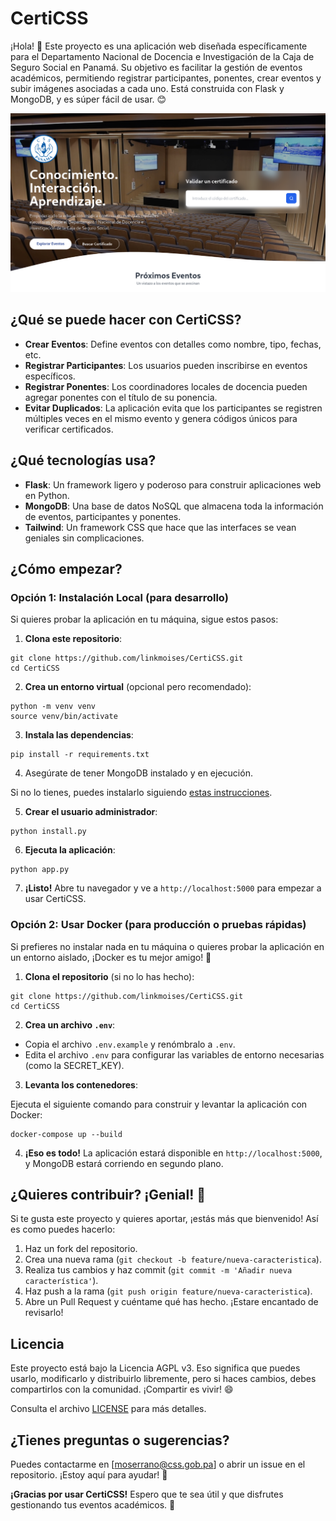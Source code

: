 # CertiCSS

¡Hola! 👋 Este proyecto es una aplicación web diseñada específicamente para el Departamento Nacional de Docencia e Investigación de la Caja de Seguro Social en Panamá. Su objetivo es facilitar la gestión de eventos académicos, permitiendo registrar participantes, ponentes, crear eventos y subir imágenes asociadas a cada uno. Está construida con Flask y MongoDB, y es súper fácil de usar. 😊

![CertiCSS](screenshot.png)

## ¿Qué se puede hacer con CertiCSS?

- **Crear Eventos**: Define eventos con detalles como nombre, tipo, fechas, etc.
- **Registrar Participantes**: Los usuarios pueden inscribirse en eventos específicos.
- **Registrar Ponentes**: Los coordinadores locales de docencia pueden agregar ponentes con el título de su ponencia.
- **Evitar Duplicados**: La aplicación evita que los participantes se registren múltiples veces en el mismo evento y genera códigos únicos para verificar certificados.

## ¿Qué tecnologías usa?

- **Flask**: Un framework ligero y poderoso para construir aplicaciones web en Python.
- **MongoDB**: Una base de datos NoSQL que almacena toda la información de eventos, participantes y ponentes.
- **Tailwind**: Un framework CSS que hace que las interfaces se vean geniales sin complicaciones.

## ¿Cómo empezar?

### Opción 1: Instalación Local (para desarrollo)

Si quieres probar la aplicación en tu máquina, sigue estos pasos:

1. **Clona este repositorio**:
```
git clone https://github.com/linkmoises/CertiCSS.git
cd CertiCSS
```

2. **Crea un entorno virtual** (opcional pero recomendado):
```
python -m venv venv
source venv/bin/activate
```

3. **Instala las dependencias**:
```
pip install -r requirements.txt
```

4. Asegúrate de tener MongoDB instalado y en ejecución.

Si no lo tienes, puedes instalarlo siguiendo [estas instrucciones](https://www.mongodb.com/docs/manual/installation/).

5. **Crear el usuario administrador**:
```
python install.py
```

6. **Ejecuta la aplicación**:
```
python app.py
```

7. **¡Listo!** Abre tu navegador y ve a `http://localhost:5000` para empezar a usar CertiCSS.

### Opción 2: Usar Docker (para producción o pruebas rápidas)

Si prefieres no instalar nada en tu máquina o quieres probar la aplicación en un entorno aislado, ¡Docker es tu mejor amigo! 🐳

1. **Clona el repositorio** (si no lo has hecho):
```
git clone https://github.com/linkmoises/CertiCSS.git
cd CertiCSS
```

2. **Crea un archivo `.env`**:

- Copia el archivo `.env.example` y renómbralo a `.env`.
- Edita el archivo `.env` para configurar las variables de entorno necesarias (como la SECRET_KEY).

3. **Levanta los contenedores**:

Ejecuta el siguiente comando para construir y levantar la aplicación con Docker:
```
docker-compose up --build
```

4. **¡Eso es todo!** La aplicación estará disponible en `http://localhost:5000`, y MongoDB estará corriendo en segundo plano.

## ¿Quieres contribuir? ¡Genial! 🚀

Si te gusta este proyecto y quieres aportar, ¡estás más que bienvenido! Así es como puedes hacerlo:

1. Haz un fork del repositorio.
2. Crea una nueva rama (`git checkout -b feature/nueva-caracteristica`).
3. Realiza tus cambios y haz commit (`git commit -m 'Añadir nueva característica'`).
4. Haz push a la rama (`git push origin feature/nueva-caracteristica`).
5. Abre un Pull Request y cuéntame qué has hecho. ¡Estare encantado de revisarlo!

## Licencia

Este proyecto está bajo la Licencia AGPL v3. Eso significa que puedes usarlo, modificarlo y distribuirlo libremente, pero si haces cambios, debes compartirlos con la comunidad. ¡Compartir es vivir! 😄

Consulta el archivo [LICENSE](LICENSE) para más detalles.

## ¿Tienes preguntas o sugerencias?

Puedes contactarme en [moserrano@css.gob.pa] o abrir un issue en el repositorio. ¡Estoy aquí para ayudar! 🙌

**¡Gracias por usar CertiCSS!** Espero que te sea útil y que disfrutes gestionando tus eventos académicos. 💪